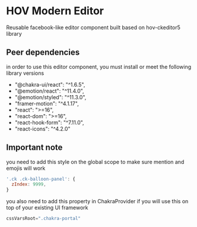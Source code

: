 # HOV Modern Editor

Reusable facebook-like editor component built based on hov-ckeditor5 library

## Peer dependencies

in order to use this editor component, you must install or meet the following library versions

- "@chakra-ui/react": "^1.6.5",
- "@emotion/react": "^11.4.0",
- "@emotion/styled": "^11.3.0",
- "framer-motion": "^4.1.17",
- "react": ">=16",
- "react-dom": ">=16",
- "react-hook-form": "^7.11.0",
- "react-icons": "^4.2.0"

## Important note

you need to add this style on the global scope to make sure mention and emojis will work

```jsx
'.ck .ck-balloon-panel': {
  zIndex: 9999,
}
```

you also need to add this property in ChakraProvider if you will use this on top of your existing UI framework

```jsx
cssVarsRoot=".chakra-portal"
```